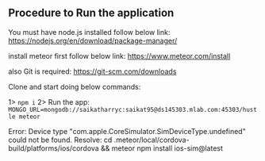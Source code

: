 ## Procedure to  Run the application

You must have node.js installed follow below link:
https://nodejs.org/en/download/package-manager/

install meteor first follow below link:
https://www.meteor.com/install

also Git is required:
https://git-scm.com/downloads

Clone and start doing below commands:

1> `npm i`
2> Run the app:  `MONGO_URL=mongodb://saikatharryc:saikat95@ds145303.mlab.com:45303/hustle meteor`

Error: Device type "com.apple.CoreSimulator.SimDeviceType.undefined" could not be found.
Resolve: cd .meteor/local/cordova-build/platforms/ios/cordova && meteor npm install ios-sim@latest